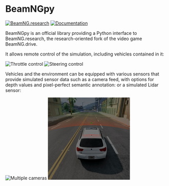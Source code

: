 # BeamNGpy

[![BeamNG.research](https://github.com/BeamNG/BeamNGpy/raw/newreadme/media/beamng.research.png)](https://beamng.gmbh/research/)
[![Documentation](https://github.com/BeamNG/BeamNGpy/raw/newreadme/media/documentation.png)](https://beamngpy.readthedocs.io/en/latest/)

BeamNGpy is an official library providing a Python interface to BeamNG.research, the research-oriented fork of the video game BeamNG.drive.

It allows remote control of the simulation, including vehicles contained in it:

![Throttle control](https://github.com/BeamNG/BeamNGpy/raw/newreadme/media/throttle.gif)
![Steering control](https://github.com/BeamNG/BeamNGpy/raw/newreadme/media/steering.gif)

Vehicles and the environment can be equipped with various sensors that provide simulated sensor data such as a camera feed, with options for depth values and pixel-perfect semantic annotation: or a simulated Lidar sensor:

![Multiple cameras](https://github.com/BeamNG/BeamNGpy/raw/newreadme/media/camera.png)
![Lidar](https://github.com/BeamNG/BeamNGpy/raw/newreadme/media/lidar.gif)

